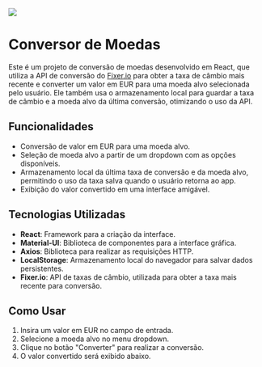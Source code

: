 ![](coinverte.png) 
# Conversor de Moedas

Este é um projeto de conversão de moedas desenvolvido em React, que utiliza a API de conversão do [Fixer.io](https://fixer.io) para obter a taxa de câmbio mais recente e converter um valor em EUR para uma moeda alvo selecionada pelo usuário. Ele também usa o armazenamento local para guardar a taxa de câmbio e a moeda alvo da última conversão, otimizando o uso da API.

## Funcionalidades

- Conversão de valor em EUR para uma moeda alvo.
- Seleção de moeda alvo a partir de um dropdown com as opções disponíveis.
- Armazenamento local da última taxa de conversão e da moeda alvo, permitindo o uso da taxa salva quando o usuário retorna ao app.
- Exibição do valor convertido em uma interface amigável.

## Tecnologias Utilizadas

- **React**: Framework para a criação da interface.
- **Material-UI**: Biblioteca de componentes para a interface gráfica.
- **Axios**: Biblioteca para realizar as requisições HTTP.
- **LocalStorage**: Armazenamento local do navegador para salvar dados persistentes.
- **Fixer.io**: API de taxas de câmbio, utilizada para obter a taxa mais recente para conversão.

## Como Usar

1. Insira um valor em EUR no campo de entrada.
2. Selecione a moeda alvo no menu dropdown.
3. Clique no botão "Converter" para realizar a conversão.
4. O valor convertido será exibido abaixo.

